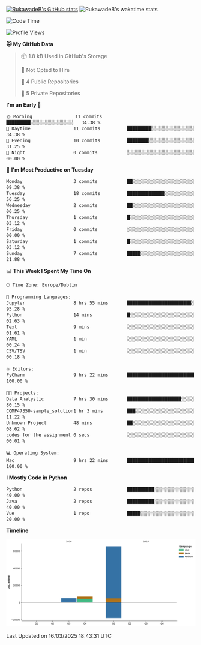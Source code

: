 
[![RukawadeB's GitHub stats](https://github-readme-stats.vercel.app/api?username=RukawadeB&hide=prs&show_icons=true&theme=omni)](https://github.com/anuraghazra/github-readme-stats)
![RukawadeB's wakatime stats](https://github-readme-stats.vercel.app/api/wakatime?username=RukawadeB)

<!--START_SECTION:waka-->
![Code Time](http://img.shields.io/badge/Code%20Time-351%20hrs%2034%20mins-blue)

![Profile Views](http://img.shields.io/badge/Profile%20Views-2-blue)

**🐱 My GitHub Data** 

> 📦 1.8 kB Used in GitHub's Storage 
 > 
> 🚫 Not Opted to Hire
 > 
> 📜 4 Public Repositories 
 > 
> 🔑 5 Private Repositories 
 > 
**I'm an Early 🐤** 

```text
🌞 Morning                11 commits          █████████░░░░░░░░░░░░░░░░   34.38 % 
🌆 Daytime                11 commits          █████████░░░░░░░░░░░░░░░░   34.38 % 
🌃 Evening                10 commits          ████████░░░░░░░░░░░░░░░░░   31.25 % 
🌙 Night                  0 commits           ░░░░░░░░░░░░░░░░░░░░░░░░░   00.00 % 
```
📅 **I'm Most Productive on Tuesday** 

```text
Monday                   3 commits           ██░░░░░░░░░░░░░░░░░░░░░░░   09.38 % 
Tuesday                  18 commits          ██████████████░░░░░░░░░░░   56.25 % 
Wednesday                2 commits           ██░░░░░░░░░░░░░░░░░░░░░░░   06.25 % 
Thursday                 1 commits           █░░░░░░░░░░░░░░░░░░░░░░░░   03.12 % 
Friday                   0 commits           ░░░░░░░░░░░░░░░░░░░░░░░░░   00.00 % 
Saturday                 1 commits           █░░░░░░░░░░░░░░░░░░░░░░░░   03.12 % 
Sunday                   7 commits           █████░░░░░░░░░░░░░░░░░░░░   21.88 % 
```


📊 **This Week I Spent My Time On** 

```text
🕑︎ Time Zone: Europe/Dublin

💬 Programming Languages: 
Jupyter                  8 hrs 55 mins       ████████████████████████░   95.28 % 
Python                   14 mins             █░░░░░░░░░░░░░░░░░░░░░░░░   02.63 % 
Text                     9 mins              ░░░░░░░░░░░░░░░░░░░░░░░░░   01.61 % 
YAML                     1 min               ░░░░░░░░░░░░░░░░░░░░░░░░░   00.24 % 
CSV/TSV                  1 min               ░░░░░░░░░░░░░░░░░░░░░░░░░   00.18 % 

🔥 Editors: 
PyCharm                  9 hrs 22 mins       █████████████████████████   100.00 % 

🐱‍💻 Projects: 
Data Analystic           7 hrs 30 mins       ████████████████████░░░░░   80.15 % 
COMP47350-sample_solution1 hr 3 mins         ███░░░░░░░░░░░░░░░░░░░░░░   11.22 % 
Unknown Project          48 mins             ██░░░░░░░░░░░░░░░░░░░░░░░   08.62 % 
codes for the assignment 0 secs              ░░░░░░░░░░░░░░░░░░░░░░░░░   00.01 % 

💻 Operating System: 
Mac                      9 hrs 22 mins       █████████████████████████   100.00 % 
```

**I Mostly Code in Python** 

```text
Python                   2 repos             ██████████░░░░░░░░░░░░░░░   40.00 % 
Java                     2 repos             ██████████░░░░░░░░░░░░░░░   40.00 % 
Vue                      1 repo              █████░░░░░░░░░░░░░░░░░░░░   20.00 % 
```



**Timeline**

![Lines of Code chart](https://raw.githubusercontent.com/RukawadeB/RukawadeB/main/assets/bar_graph.png)


 Last Updated on 16/03/2025 18:43:31 UTC
<!--END_SECTION:waka-->



